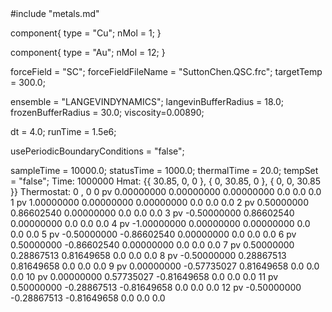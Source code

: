 <OOPSE version=4>
  <MetaData>
#include "metals.md"


component{
  type = "Cu";
	nMol = 1;
}

component{
  type = "Au";
	nMol = 12;
}



forceField = "SC";
forceFieldFileName = "SuttonChen.QSC.frc";
targetTemp = 300.0;


ensemble = "LANGEVINDYNAMICS";
langevinBufferRadius = 18.0;
frozenBufferRadius = 30.0;
viscosity=0.00890;

dt = 4.0;
runTime = 1.5e6;

usePeriodicBoundaryConditions = "false";

sampleTime = 10000.0;
statusTime = 1000.0;
thermalTime = 20.0;
tempSet = "false";
  </MetaData>
  <Snapshot>
    <FrameData>
        Time: 1000000
        Hmat: {{ 30.85, 0, 0 }, { 0, 30.85, 0 }, { 0, 0, 30.85 }}
  Thermostat: 0 , 0
    </FrameData>
    <StuntDoubles>
	0	pv	 0.00000000   0.00000000   0.00000000   	0.0	0.0	0.0
	1	pv	 1.00000000   0.00000000   0.00000000   	0.0	0.0	0.0
	2	pv	 0.50000000   0.86602540   0.00000000   	0.0	0.0	0.0
	3	pv	-0.50000000   0.86602540   0.00000000   	0.0	0.0	0.0
	4	pv	-1.00000000   0.00000000   0.00000000   	0.0	0.0	0.0
	5	pv	-0.50000000  -0.86602540   0.00000000   	0.0	0.0	0.0
	6	pv	 0.50000000  -0.86602540   0.00000000   	0.0	0.0	0.0
	7	pv	 0.50000000   0.28867513   0.81649658   	0.0	0.0	0.0
	8	pv	-0.50000000   0.28867513   0.81649658   	0.0	0.0	0.0
	9	pv	 0.00000000  -0.57735027   0.81649658   	0.0	0.0	0.0
	10	pv	 0.00000000   0.57735027  -0.81649658   	0.0	0.0	0.0
	11	pv	 0.50000000  -0.28867513  -0.81649658   	0.0	0.0	0.0
	12	pv	-0.50000000  -0.28867513  -0.81649658   	0.0	0.0	0.0
    </StuntDoubles>
  </Snapshot>
